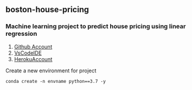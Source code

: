 ## boston-house-pricing
### Machine learning project to predict house pricing using linear regression

1. [Github Account ](https://github.com)
2. [VsCodeIDE](https://code.visualcode.com/)
3. [HerokuAccount](https://heroku.com)

Create a new environment for project

```
conda create -n envname python==3.7 -y

```
